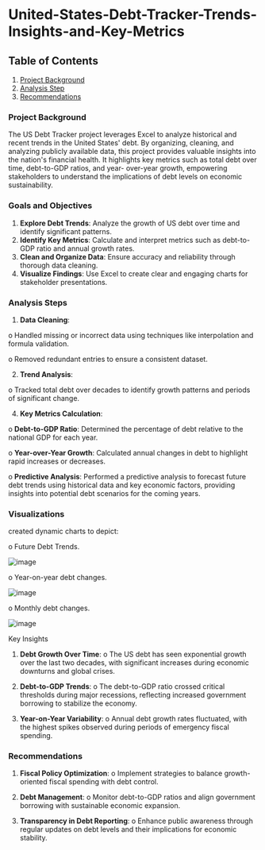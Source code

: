 # United-States-Debt-Tracker-Trends-Insights-and-Key-Metrics

## Table of Contents
1. [Project Background](#project-background)
2. [Analysis Step](#Analysis-Steps)
4. [Recommendations](#Recommendations)

### Project Background 
The US Debt Tracker project leverages Excel to analyze historical and recent trends
in the United States&#39; debt. By organizing, cleaning, and analyzing publicly available
data, this project provides valuable insights into the nation&#39;s financial health. It
highlights key metrics such as total debt over time, debt-to-GDP ratios, and year-
over-year growth, empowering stakeholders to understand the implications of debt
levels on economic sustainability.

### Goals and Objectives
1. **Explore Debt Trends**: Analyze the growth of US debt over time and identify
significant patterns.
2. **Identify Key Metrics**: Calculate and interpret metrics such as debt-to-GDP
ratio and annual growth rates.
3. **Clean and Organize Data**: Ensure accuracy and reliability through thorough
data cleaning.
4. **Visualize Findings**: Use Excel to create clear and engaging charts for
stakeholder presentations.

### Analysis Steps
1. **Data Cleaning**:
   
o Handled missing or incorrect data using techniques like interpolation
and formula validation.

o Removed redundant entries to ensure a consistent dataset.

2. **Trend Analysis**:
   
o Tracked total debt over decades to identify growth patterns and periods
of significant change.

4. **Key Metrics Calculation**:
   
o **Debt-to-GDP Ratio**: Determined the percentage of debt relative to the
national GDP for each year.

o **Year-over-Year Growth**: Calculated annual changes in debt to highlight
rapid increases or decreases.

o **Predictive Analysis**: Performed a predictive analysis to forecast future debt trends using historical data and key economic factors, providing insights into potential debt scenarios for the coming years.

### Visualizations

created dynamic charts to depict:

o Future Debt Trends.

![image](https://github.com/user-attachments/assets/507a6b1c-4f28-49a9-b659-b7a349de120a)

o Year-on-year debt changes.

![image](https://github.com/user-attachments/assets/acef8699-03e4-4499-932e-edf06b68a872)

o Monthly debt changes.

![image](https://github.com/user-attachments/assets/cb7d1d32-0cbb-4f16-ba75-d518187687d1)

Key Insights
1. **Debt Growth Over Time**:
o The US debt has seen exponential growth over the last two decades,
with significant increases during economic downturns and global
crises.

2. **Debt-to-GDP Trends**:
o The debt-to-GDP ratio crossed critical thresholds during major
recessions, reflecting increased government borrowing to stabilize the
economy.

3. **Year-on-Year Variability**:
o Annual debt growth rates fluctuated, with the highest spikes observed
during periods of emergency fiscal spending.

### Recommendations
1. **Fiscal Policy Optimization**:
o Implement strategies to balance growth-oriented fiscal spending with
debt control.

2. **Debt Management**:
o Monitor debt-to-GDP ratios and align government borrowing with
sustainable economic expansion.

3. **Transparency in Debt Reporting**:
o Enhance public awareness through regular updates on debt levels and
their implications for economic stability.

